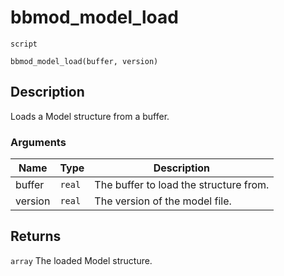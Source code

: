 # bbmod_model_load
`script`
```gml
bbmod_model_load(buffer, version)
```

## Description
Loads a Model structure from a buffer.

### Arguments
| Name | Type | Description |
| ---- | ---- | ----------- |
| buffer | `real` | The buffer to load the structure from. |
| version | `real` | The version of the model file. |

## Returns
`array` The loaded Model structure.